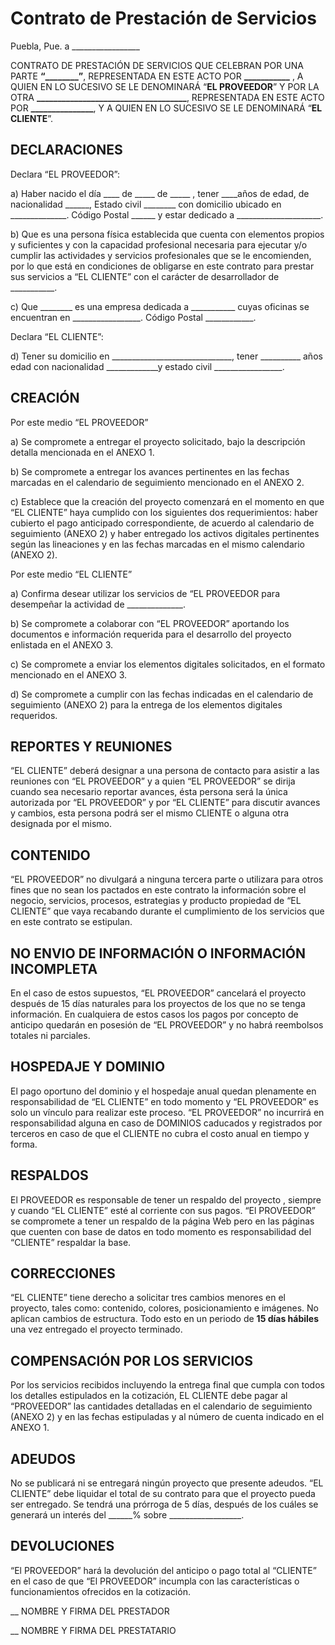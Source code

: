# Contrato de Prestación de Servicios

Puebla, Pue. a _________________


CONTRATO DE PRESTACIÓN DE SERVICIOS QUE CELEBRAN POR UNA PARTE **“________”**, REPRESENTADA EN ESTE ACTO POR  **___________** , A QUIEN EN LO SUCESIVO SE LE DENOMINARÁ “**EL PROVEEDOR**” Y POR LA OTRA **____________________________________**, REPRESENTADA EN ESTE ACTO POR **_______________**, Y A QUIEN EN LO SUCESIVO SE LE DENOMINARÁ “**EL CLIENTE**”.


## DECLARACIONES

Declara “EL PROVEEDOR”:

a) Haber nacido el día ____ de _____ de _____ , tener ____años de edad, de nacionalidad ______, Estado civil ________ con domicilio ubicado en ______________. Código Postal ______ y estar dedicado a _____________________.

b) Que es una persona física establecida que cuenta con elementos propios y suficientes y con la capacidad profesional necesaria para ejecutar y/o cumplir las actividades y servicios profesionales que se le encomienden, por lo que está en condiciones de obligarse en este contrato para prestar sus servicios a “EL CLIENTE” con el carácter de desarrollador de ___________.

c) Que ________ es una empresa dedicada a ___________ cuyas oficinas se encuentran en _________________. Código Postal ____________. 


Declara “EL CLIENTE”:


d) Tener su domicilio en ______________________________, tener __________ años edad con nacionalidad _____________y estado civil _________________.
 
## CREACIÓN

Por este medio “EL PROVEEDOR”

a) Se compromete a entregar el proyecto solicitado, bajo la descripción detalla mencionada en el ANEXO 1.

b) Se compromete a entregar los avances pertinentes en las fechas marcadas en el calendario de seguimiento mencionado en el ANEXO 2.

c) Establece que la creación del proyecto comenzará en el momento en que “EL CLIENTE” haya cumplido con los siguientes dos requerimientos: haber cubierto el pago anticipado correspondiente, de acuerdo al calendario de seguimiento (ANEXO 2)  y haber entregado los activos digitales pertinentes según las lineaciones y en las fechas marcadas en el mismo calendario (ANEXO 2).

Por este medio “EL CLIENTE”

a) Confirma desear utilizar los servicios de “EL PROVEEDOR para desempeñar la actividad de ______________.

b) Se compromete a colaborar con “EL PROVEEDOR” aportando los documentos e información requerida para el desarrollo del proyecto enlistada en el ANEXO 3. 

c) Se compromete a enviar los elementos digitales solicitados, en el formato mencionado en el ANEXO 3.

d) Se compromete a cumplir con las fechas indicadas en el calendario de seguimiento (ANEXO 2) para la entrega de los elementos digitales requeridos.


## REPORTES Y REUNIONES

“EL CLIENTE” deberá designar a una persona de contacto para asistir a las reuniones con “EL PROVEEDOR” y a quien “EL PROVEEDOR” se dirija cuando sea necesario reportar avances, ésta persona será la única autorizada por “EL PROVEEDOR”  y por “EL CLIENTE” para discutir avances y cambios, esta persona podrá ser el mismo CLIENTE o alguna otra designada por el mismo.

 
## CONTENIDO

“EL PROVEEDOR” no divulgará a ninguna tercera parte o utilizara para otros fines que no sean los pactados en este contrato la información sobre el negocio, servicios, procesos, estrategias y producto propiedad de “EL CLIENTE” que vaya recabando durante el cumplimiento de los servicios que en este contrato se estipulan. 

## NO ENVIO DE INFORMACIÓN O INFORMACIÓN INCOMPLETA 

En el caso de estos supuestos, “EL PROVEEDOR” cancelará el proyecto después de 15 días naturales para los proyectos de los que no se tenga información. En cualquiera de estos casos los pagos por concepto de anticipo quedarán en posesión de “EL PROVEEDOR” y no habrá reembolsos totales ni parciales.


## HOSPEDAJE Y DOMINIO

El pago oportuno del dominio y el hospedaje anual quedan plenamente en responsabilidad de “EL CLIENTE” en todo momento y “EL PROVEEDOR” es solo un vínculo para realizar este proceso. “EL PROVEEDOR” no incurrirá en responsabilidad alguna en caso de DOMINIOS caducados y registrados por terceros en caso de que el CLIENTE no cubra el costo anual en tiempo y forma.

## RESPALDOS

El PROVEEDOR es responsable de tener un respaldo del proyecto , siempre y cuando “EL CLIENTE” esté al corriente con sus pagos.
“El PROVEEDOR” se compromete a tener un respaldo de la página Web pero en las páginas que cuenten con base de datos en todo momento es responsabilidad del “CLIENTE” respaldar la base.

## CORRECCIONES

“EL CLIENTE” tiene derecho a solicitar tres cambios menores en el proyecto, tales como: contenido, colores, posicionamiento e imágenes. No aplican cambios de estructura.
Todo esto en un periodo de **15 días hábiles** una vez entregado el proyecto terminado.


## COMPENSACIÓN POR LOS SERVICIOS

Por los servicios recibidos incluyendo la entrega final que cumpla con todos los detalles estipulados en la cotización, EL CLIENTE debe pagar al “PROVEEDOR” las cantidades detalladas en el calendario de seguimiento (ANEXO 2) y en las fechas estipuladas y al número de cuenta indicado en el ANEXO 1.

## ADEUDOS
No se publicará ni se entregará ningún proyecto que presente adeudos. “EL CLIENTE” debe liquidar el total de su contrato para que el proyecto pueda ser entregado. 
Se tendrá una prórroga de 5 días, después de los cuáles se generará un interés del ______% sobre __________________.

## DEVOLUCIONES

“El PROVEEDOR” hará la devolución del anticipo o pago total al “CLIENTE” en el caso de que “El PROVEEDOR” incumpla con las características o funcionamientos ofrecidos en la cotización.

__
NOMBRE Y FIRMA DEL PRESTADOR


__
NOMBRE Y FIRMA DEL PRESTATARIO


